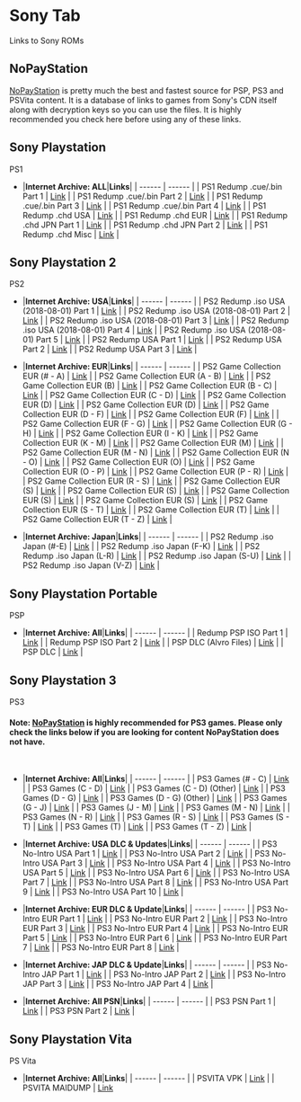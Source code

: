 # Sony Tab
Links to Sony ROMs<br/>

## **NoPayStation**<br/>
[NoPayStation](https://nopaystation.com/) is pretty much the best and fastest source for PSP, PS3 and PSVita content. It is a database of links to games from Sony's CDN itself along with decryption keys so you can use the files. It is highly recommended you check here before using any of these links.

## **Sony Playstation**<br/>
PS1

- |**Internet Archive: ALL**|**Links**|
| ------ | ------ |
| PS1 Redump .cue/.bin Part 1 | [Link](https://archive.org/download/redump.psx) |
| PS1 Redump .cue/.bin Part 2 | [Link](https://archive.org/download/redump.psx.p2) |
| PS1 Redump .cue/.bin Part 3 | [Link](https://archive.org/download/redump.psx.p3) |
| PS1 Redump .cue/.bin Part 4 | [Link](https://archive.org/download/redump.psx.p4) |
| PS1 Redump .chd USA | [Link](https://archive.org/download/chd_psx/CHD-PSX-USA/) | 
| PS1 Redump .chd EUR | [Link](https://archive.org/download/chd_psx_eur/CHD-PSX-EUR/) |
| PS1 Redump .chd JPN Part 1 | [Link](https://archive.org/download/chd_psx_jap/CHD-PSX-JAP/) |
| PS1 Redump .chd JPN Part 2 | [Link](https://archive.org/download/chd_psx_jap_p2/CHD-PSX-JAP/) |
| PS1 Redump .chd Misc | [Link](https://archive.org/download/chd_psx_misc/CHD-PSX-Misc/) |  

## **Sony Playstation 2**<br/>
PS2

- |**Internet Archive: USA**|**Links**|
| ------ | ------ |
| PS2 Redump .iso USA (2018-08-01) Part 1 | [Link](https://archive.org/download/redumpSonyPlaystation2UsaGames2018Aug01) |
| PS2 Redump .iso USA (2018-08-01) Part 2 | [Link](https://archive.org/download/redumpSonyPlaystation2UsaGames2018Aug01Part2) |
| PS2 Redump .iso USA (2018-08-01) Part 3 | [Link](https://archive.org/download/redumpSonyPlaystation2UsaGames2018Aug01Part3) |
| PS2 Redump .iso USA (2018-08-01) Part 4 | [Link](https://archive.org/download/redumpSonyPlaystation2UsaGames2018Aug01Part4) |
| PS2 Redump .iso USA (2018-08-01) Part 5 | [Link](https://archive.org/download/redumpSonyPlaystation2UsaOther2018Aug01) |
| PS2 Redump USA Part 1 | [Link](https://archive.org/download/ps2usaredump1) |
| PS2 Redump USA Part 2 | [Link](https://archive.org/download/ps2usaredump1_20200816_1458) |
| PS2 Redump USA Part 3 | [Link](https://archive.org/download/httpsarchive.orgdetailsps2usaredump3) |
- |**Internet Archive: EUR**|**Links**|
| ------ | ------ |
| PS2 Game Collection EUR (# - A) | [Link](https://archive.org/download/PS2_COLLECTION_PART1) |
| PS2 Game Collection EUR (A - B) | [Link](https://archive.org/download/PS2_COLLECTION_PART2) |
| PS2 Game Collection EUR (B) | [Link](https://archive.org/download/PS2_COLLECTION_PART3) |
| PS2 Game Collection EUR (B - C) | [Link](https://archive.org/download/PS2_COLLECTION_PART4) |
| PS2 Game Collection EUR (C - D) | [Link](https://archive.org/download/PS2_COLLECTION_PART5) |
| PS2 Game Collection EUR (D) | [Link](https://archive.org/download/ps2_collection_part6_202008) |
| PS2 Game Collection EUR (D) | [Link](https://archive.org/download/ps2_collection_part7) |
| PS2 Game Collection EUR (D - F) | [Link](https://archive.org/download/PS2_COLLECTION_PART8) |
| PS2 Game Collection EUR (F) | [Link](https://archive.org/download/PS2_COLLECTION_PART9) |
| PS2 Game Collection EUR (F - G) | [Link](https://archive.org/download/PS2_COLLECTION_PART10) |
| PS2 Game Collection EUR (G - H) | [Link](https://archive.org/download/PS2_COLLECTION_PART11) |
| PS2 Game Collection EUR (I - K) | [Link](https://archive.org/download/PS2_COLLECTION_PART12) |
| PS2 Game Collection EUR (K - M) | [Link](https://archive.org/download/PS2_COLLECTION_PART13) |
| PS2 Game Collection EUR (M) | [Link](https://archive.org/download/PS2_COLLECTION_PART14) |
| PS2 Game Collection EUR (M - N) | [Link](https://archive.org/download/PS2_COLLECTION_PART15) |
| PS2 Game Collection EUR (N - O) | [Link](https://archive.org/download/PS2_COLLECTION_PART16) |
| PS2 Game Collection EUR (O) | [Link](https://archive.org/download/PS2_COLLECTION_PART17) |
| PS2 Game Collection EUR (O - P) | [Link](https://archive.org/download/PS2_COLLECTION_PART18) |
| PS2 Game Collection EUR (P - R) | [Link](https://archive.org/download/PS2_COLLECTION_PART19) |
| PS2 Game Collection EUR (R - S) | [Link](https://archive.org/download/PS2_COLLECTION_PART20) |
| PS2 Game Collection EUR (S) | [Link](https://archive.org/download/PS2_COLLECTION_PART21) |
| PS2 Game Collection EUR (S) | [Link](https://archive.org/download/PS2_COLLECTION_PART22) |
| PS2 Game Collection EUR (S) | [Link](https://archive.org/download/PS2_COLLECTION_PART23) |
| PS2 Game Collection EUR (S) | [Link](https://archive.org/download/PS2_COLLECTION_PART24) |
| PS2 Game Collection EUR (S - T) | [Link](https://archive.org/download/PS2_COLLECTION_PART25) |
| PS2 Game Collection EUR (T) | [Link](https://archive.org/download/PS2_COLLECTION_PART26) |
| PS2 Game Collection EUR (T - Z) | [Link](https://archive.org/download/PS2_COLLECTION_PART27) |

- |**Internet Archive: Japan**|**Links**|
| ------ | ------ |
| PS2 Redump .iso Japan (#-E) | [Link](https://archive.org/download/ps2japanredump1) |
| PS2 Redump .iso Japan (F-K) | [Link](https://archive.org/download/ps2japanredump2) |
| PS2 Redump .iso Japan (L-R) | [Link](https://archive.org/download/ps2japanredump3) |
| PS2 Redump .iso Japan (S-U) | [Link](https://archive.org/download/httpsarchive.orgdetailsps2japanredump4) |
| PS2 Redump .iso Japan (V-Z) | [Link](https://archive.org/download/ps2japanredump5) |
<!---
| Redump PS2 Japan Part 1 | [Link](https://archive.org/download/redump-ps2-jpn) |
| Redump PS2 Japan Part 2 | [Link](https://archive.org/download/redump-ps2-jpn-part2) |
| Redump PS2 Japan Part 3 | [Link](https://archive.org/download/redump-ps2-jpn-part3) |
-->
## **Sony Playstation Portable**<br/>
PSP

- |**Internet Archive: All**|**Links**|
| ------ | ------ |
| Redump PSP ISO Part 1 | [Link](https://archive.org/download/redump.psp) |
| Redump PSP ISO Part 2 | [Link](https://archive.org/download/redump.psp.p2) |
| PSP DLC (Alvro Files) | [Link](https://archive.org/download/PSP_DLC) |
| PSP DLC | [Link](https://archive.org/download/PSP-DLC/PSP%20DLC/) |

## **Sony Playstation 3**<br/>
PS3

#### Note: [NoPayStation](https://nopaystation.com/) is highly recommended for PS3 games. Please only check the links below if you are looking for content NoPayStation does not have.

<br/>

- |**Internet Archive: All**|**Links**|
| ------ | ------ |
| PS3 Games (# - C) | [Link](https://archive.org/download/PS3_ALVRO_PART_1) |
| PS3 Games (C - D) | [Link](https://archive.org/download/PS3_ALVRO_PART_2) |
| PS3 Games (C - D) (Other) | [Link](https://archive.org/download/PS3_ALVRO_PART_2_OTHER) |
| PS3 Games (D - G) | [Link](https://archive.org/download/PS3_ALVRO_PART_3) |
| PS3 Games (D - G) (Other) | [Link](https://archive.org/download/PS3_ALVRO_PART_3_OTHER) |
| PS3 Games (G - J) | [Link](https://archive.org/download/PS3_ALVRO_PART_4) |
| PS3 Games (J - M) | [Link](https://archive.org/download/PS3_ALVRO_PART__5) |
| PS3 Games (M - N) | [Link](https://archive.org/download/PS3_ALVRO_PART_6) |
| PS3 Games (N - R) | [Link](https://archive.org/download/PS3_ALVRO_PART_7) |
| PS3 Games (R - S) | [Link](https://archive.org/download/PS3_ALVRO_PART_8) |
| PS3 Games (S - T) | [Link](https://archive.org/download/PS3_ALVRO_PART_9) |
| PS3 Games (T) | [Link](https://archive.org/download/PS3_ALVRO_PART_10) |
| PS3 Games (T - Z) | [Link](https://archive.org/download/PS3_ALVRO_PART_11) |

- |**Internet Archive: USA DLC & Updates**|**Links**|
| ------ | ------ |
| PS3 No-Intro USA Part 1 | [Link](https://archive.org/download/PS3_NOINTRO_USA_1) |
| PS3 No-Intro USA Part 2 | [Link](https://archive.org/download/PS3_NOINTRO_USA_2) |
| PS3 No-Intro USA Part 3 | [Link](https://archive.org/download/PS3_NOINTRO_USA_3) |
| PS3 No-Intro USA Part 4 | [Link](https://archive.org/download/PS3_NOINTRO_USA_4) |
| PS3 No-Intro USA Part 5 | [Link](https://archive.org/download/PS3_NOINTRO_USA__5) |
| PS3 No-Intro USA Part 6 | [Link](https://archive.org/download/PS3_NOINTRO_USA_6) |
| PS3 No-Intro USA Part 7 | [Link](https://archive.org/download/PS3_NOINTRO_USA_7) |
| PS3 No-Intro USA Part 8 | [Link](https://archive.org/download/PS3_NOINTRO_USA_8) |
| PS3 No-Intro USA Part 9 | [Link](https://archive.org/download/PS3_NOINTRO_USA_9) |
| PS3 No-Intro USA Part 10 | [Link](https://archive.org/download/PS3_NOINTRO_USA_10) |

- |**Internet Archive: EUR DLC & Update**|**Links**|
| ------ | ------ |
| PS3 No-Intro EUR Part 1 | [Link](https://archive.org/download/PS3_NOINTRO_EUR_1) |
| PS3 No-Intro EUR Part 2 | [Link](https://archive.org/download/PS3_NOINTRO_EUR_2) |
| PS3 No-Intro EUR Part 3 | [Link](https://archive.org/download/PS3_NOINTRO_EUR_3) |
| PS3 No-Intro EUR Part 4 | [Link](https://archive.org/download/PS3_NOINTRO_EUR_4) |
| PS3 No-Intro EUR Part 5 | [Link](https://archive.org/download/PS3_NOINTRO_EUR_5) |
| PS3 No-Intro EUR Part 6 | [Link](https://archive.org/download/PS3_NOINTRO_EUR_6) |
| PS3 No-Intro EUR Part 7 | [Link](https://archive.org/download/PS3_NOINTRO_EUR_7) |
| PS3 No-Intro EUR Part 8 | [Link](https://archive.org/download/PS3_NOINTRO_EUR_8) |

- |**Internet Archive: JAP DLC & Update**|**Links**|
| ------ | ------ |
| PS3 No-Intro JAP Part 1 | [Link](https://archive.org/download/PS3_NOINTRO_JAP_1) |
| PS3 No-Intro JAP Part 2 | [Link](https://archive.org/download/PS3_NOINTRO_JAP_2) |
| PS3 No-Intro JAP Part 3 | [Link](https://archive.org/download/PS3_NOINTRO_JAP_3) |
| PS3 No-Intro JAP Part 4 | [Link](https://archive.org/download/PS3_NOINTRO_JAP_4) |

- |**Internet Archive: All PSN**|**Links**|
| ------ | ------ |
| PS3 PSN Part 1 | [Link](https://archive.org/download/PS3_PSN_1) |
| PS3 PSN Part 2 | [Link](https://archive.org/download/PS3_PSN_2) |

## **Sony Playstation Vita**<br/>
PS Vita

- |**Internet Archive: All**|**Links**|
| ------ | ------ |
| PSVITA VPK | [Link](https://archive.org/download/PSVITA_VPK) |
| PSVITA MAIDUMP | [Link](https://archive.org/download/PSVITA_MAIDUMP)
